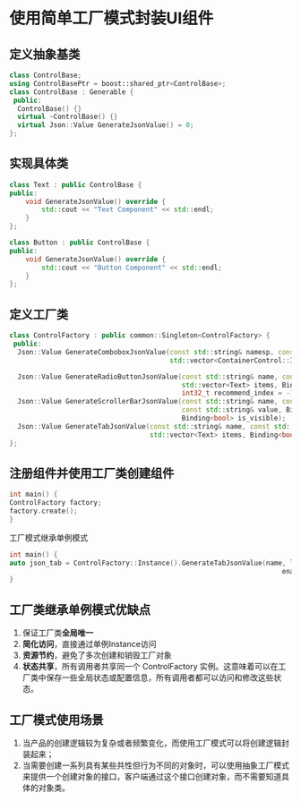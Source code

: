 # 使用简单工厂模式封装UI组件

## 定义抽象基类
``` C++
class ControlBase;
using ControlBasePtr = boost::shared_ptr<ControlBase>;
class ControlBase : Generable {
 public:
  ControlBase() {}
  virtual ~ControlBase() {}
  virtual Json::Value GenerateJsonValue() = 0;
};
```

## 实现具体类
``` C++
class Text : public ControlBase {
public:
    void GenerateJsonValue() override {
        std::cout << "Text Component" << std::endl;
    }
};

class Button : public ControlBase {
public:
    void GenerateJsonValue() override {
        std::cout << "Button Component" << std::endl;
    }
};
```

## 定义工厂类
``` C++
class ControlFactory : public common::Singleton<ControlFactory> {
 public:
  Json::Value GenerateComboboxJsonValue(const std::string& namesp, const int32_t& seleted_index,
                                        std::vector<ContainerControl::Item>& items);

  Json::Value GenerateRadioButtonJsonValue(const std::string& name, const std::string& link_field, int32_t select_index,
                                           std::vector<Text> items, Binding<bool> is_enabled, Binding<bool> is_visible,
                                           int32_t recommend_index = -1);
  Json::Value GenerateScrollerBarJsonValue(const std::string& name, const std::string& link_field,
                                           const std::string& value, Binding<bool> is_enabled,
                                           Binding<bool> is_visible);
  Json::Value GenerateTabJsonValue(const std::string& name, const std::string& link_field, int32_t select_index,
                                   std::vector<Text> items, Binding<bool> is_enabled, Binding<bool> is_visible);
};
```

## 注册组件并使用工厂类创建组件
``` C++
int main() {
ControlFactory factory;
factory.create();
}
```
工厂模式继承单例模式
``` C++
int main() {
auto json_tab = ControlFactory::Instance().GenerateTabJsonValue(name, link_field, selected_index, vec_text,
                                                                    enable_bind, Binding<bool>());
}
```

## 工厂类继承单例模式优缺点
1. 保证工厂类**全局唯一**
2. **简化访问**，直接通过单例Instance访问
3. **资源节约**，避免了多次创建和销毁工厂对象
4. **状态共享**，所有调用者共享同一个 ControlFactory 实例。这意味着可以在工厂类中保存一些全局状态或配置信息，所有调用者都可以访问和修改这些状态。


## 工厂模式使用场景
1. 当产品的创建逻辑较为复杂或者频繁变化，而使用工厂模式可以将创建逻辑封装起来；
2. 当需要创建一系列具有某些共性但行为不同的对象时，可以使用抽象工厂模式来提供一个创建对象的接口，客户端通过这个接口创建对象，而不需要知道具体的对象类。
